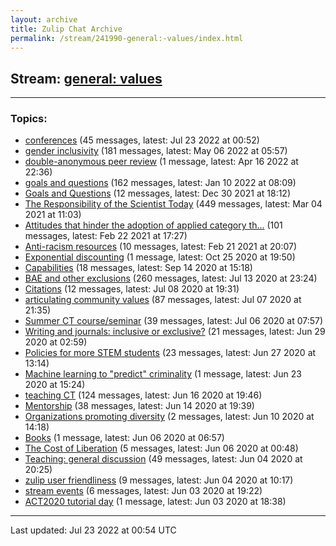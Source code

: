 ```yaml
---
layout: archive
title: Zulip Chat Archive
permalink: /stream/241990-general:-values/index.html
---
```


## Stream: [general: values](https://mattecapu.github.io/ct-zulip-archive/stream/241990-general:-values/index.html)
---

### Topics:

* [conferences](topic/topic_conferences.html) (45 messages, latest: Jul 23 2022 at 00:52)
* [gender inclusivity](topic/topic_gender.20inclusivity.html) (181 messages, latest: May 06 2022 at 05:57)
* [double-anonymous peer review](topic/topic_double-anonymous.20peer.20review.html) (1 message, latest: Apr 16 2022 at 22:36)
* [goals and questions](topic/topic_goals.20and.20questions.html) (162 messages, latest: Jan 10 2022 at 08:09)
* [Goals and Questions](topic/topic_Goals.20and.20Questions.html) (12 messages, latest: Dec 30 2021 at 18:12)
* [The Responsibility of the Scientist Today](topic/topic_The.20Responsibility.20of.20the.20Scientist.20Today.html) (449 messages, latest: Mar 04 2021 at 11:03)
* [Attitudes that hinder the adoption of applied category th...](topic/topic_Attitudes.20that.20hinder.20the.20adoption.20of.20applied.20category.20th.2E.2E.2E.html) (101 messages, latest: Feb 22 2021 at 17:27)
* [Anti-racism resources](topic/topic_Anti-racism.20resources.html) (10 messages, latest: Feb 21 2021 at 20:07)
* [Exponential discounting](topic/topic_Exponential.20discounting.html) (1 message, latest: Oct 25 2020 at 19:50)
* [Capabilities](topic/topic_Capabilities.html) (18 messages, latest: Sep 14 2020 at 15:18)
* [BAE and other exclusions](topic/topic_BAE.20and.20other.20exclusions.html) (260 messages, latest: Jul 13 2020 at 23:24)
* [Citations](topic/topic_Citations.html) (12 messages, latest: Jul 08 2020 at 19:31)
* [articulating community values](topic/topic_articulating.20community.20values.html) (87 messages, latest: Jul 07 2020 at 21:35)
* [Summer CT course/seminar](topic/topic_Summer.20CT.20course.2Fseminar.html) (39 messages, latest: Jul 06 2020 at 07:57)
* [Writing and journals: inclusive or exclusive?](topic/topic_Writing.20and.20journals.3A.20inclusive.20or.20exclusive.3F.html) (21 messages, latest: Jun 29 2020 at 02:59)
* [Policies for more STEM students](topic/topic_Policies.20for.20more.20STEM.20students.html) (23 messages, latest: Jun 27 2020 at 13:14)
* [Machine learning to "predict" criminality](topic/topic_Machine.20learning.20to.20.22predict.22.20criminality.html) (1 message, latest: Jun 23 2020 at 15:24)
* [teaching CT](topic/topic_teaching.20CT.html) (124 messages, latest: Jun 16 2020 at 19:46)
* [Mentorship](topic/topic_Mentorship.html) (38 messages, latest: Jun 14 2020 at 19:39)
* [Organizations promoting diversity](topic/topic_Organizations.20promoting.20diversity.html) (2 messages, latest: Jun 10 2020 at 14:18)
* [Books](topic/topic_Books.html) (1 message, latest: Jun 06 2020 at 06:57)
* [The Cost of Liberation](topic/topic_The.20Cost.20of.20Liberation.html) (5 messages, latest: Jun 06 2020 at 00:48)
* [Teaching: general discussion](topic/topic_Teaching.3A.20general.20discussion.html) (49 messages, latest: Jun 04 2020 at 20:25)
* [zulip user friendliness](topic/topic_zulip.20user.20friendliness.html) (9 messages, latest: Jun 04 2020 at 10:17)
* [stream events](topic/topic_stream.20events.html) (6 messages, latest: Jun 03 2020 at 19:22)
* [ACT2020 tutorial day](topic/topic_ACT2020.20tutorial.20day.html) (1 message, latest: Jun 03 2020 at 18:38)

<hr><p>Last updated: Jul 23 2022 at 00:54 UTC</p>